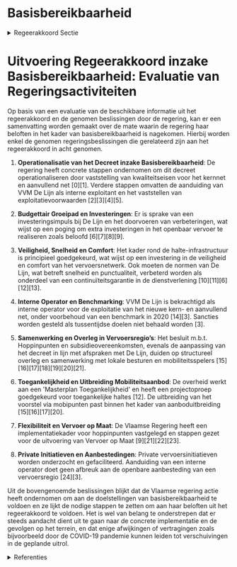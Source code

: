 # Basisbereikbaarheid

<details>
        <summary>Regeerakkoord Sectie </summary>
        <p>1.4 Basisbereikbaarheid We operationaliseren het decreet betreffende de basisbereikbaarheid. Hierbij wordt ingezet op elke vervoerslaag (spoorweg, kern- en aanvullend net en vervoer op maat) en de overstapmogelijkheden tussen deze lagen. We versnellen de modal shift met een budgettair groeipad: extra investeringen gecombineerd met toenemende exploitatiemid-delen moeten leiden tot hoog kwalitatief (extra) aanbod. We maken de alternatieven voor de wagen aantrekkelijker door te investeren in hun veiligheid, snelheid en comfort. In de vervoersregio’s overleggen de diverse mobiliteitsspelers (De Lijn, departement MOW, AWV, De Vlaamse Waterweg, NMBS, Infrabel… ) op structurele basis met de lokale besturen, onder regie van het departement MOW. Zo kan er beter worden ingespeeld op de (lokale) vraag en wordt het combimobiliteitsbeleid mee van onderen uit aangestuurd. De vervoerregio’s hebben beslis-singsrecht omtrent het aanvullend net en het vervoer op maat en geven advies inzake het kernnet dat in handen blijft van de Vlaamse overheid. De Lijn is in de vorige legislatuur hervormd tot een slankere vervoersorganisatie met een verhoogde kostendekkingsgraad. Sowieso blijft De Lijn verder een hogere kostendekkingsgraad realiseren en blijft kostenefficiëntie een perma-nente drijfveer. Anderzijds blijft De Lijn, mits het succesvol doorstaan van een benchmark in 2020, ook de interne operator in Vlaanderen voor de exploitatie van het nieuwe vraaggestuurde kern- en aanvullend net. In de tweede helft van deze regeerperiode zal er in 1 vervoersregio een piloot-project worden opgezet om daar via tendering een operator voor het vraaggestuurde kern- en aanvullend net aan te duiden binnen die vervoers-regio. We onderzoeken tevens hoe we de drem-pels in de regelgeving kunnen wegwerken voor private vervoersinitiatieven. De focus ligt nu op een betere dienstverlening, vooral inzake commerciële snelheid en stiptheid, en een verhoging van aanbod en comfort. We vertrekken hierbij vanuit de huidige en toekom-stige effectieve vervoersvragen op het terrein. Een betere dienstverlening betekent ook een zekere dienstverlening. Daarom zetten we een stap verder op het vlak van een gegarandeerde dienstverlening. De regering zal De Lijn opdragen om - na overleg met sociale partners – verdere stappen te zetten m.b.t. het aanbieden van gegarandeerde dienstverlening. Bij gebreke aan resultaten binnen de termijn van zes maanden, zal de regering het initiatief nemen om voormelde doelstelling alsnog te realiseren. De Lijn zorgt tevens voor een uniform systeem voor de afhan-deling van verkeersboetes van chauffeurs in de plaats van de huidige verschillen per provincie. Het vervoer op maat wordt uitgebouwd door de vervoerregio’s met ondersteuning door het depar-tement MOW. De Vlaamse regering zal daarvoor gebiedsdekkend extra middelen voorzien voor heel Vlaanderen. Deze worden geobjectiveerd vastgelegd en verdeeld tussen de verschillende vervoersregio’s. We bieden zowel open gebruikers als bijzondere doelgroepen de beste garantie voor een kostenef-ficiënt antwoord op lokale vervoernoden. Er bestaan al heel wat initiatieven van lokaal vraagafhankelijk vervoer, zoals de belbussen, leerlingen- en ander doelgroepenvervoer. Dit aanbod wordt in de toekomst mee geïntegreerd in het Vervoer op Maat, waardoor er voor iedereen een grotere flexibiliteit en meer op de vraag aangepast aanbod ontstaat. Taxibedrijven kunnen bvb perfect mee participeren in gehandicapten vervoer. De garanties vervat in het compensatie-decreet en het decreet inzake leerlingenvervoer blijven uiteraard overeind. Tegelijkertijd stimuleren we eveneens het privaat collectief vervoer door busbanen ook open te stellen voor private bussen en taxi’s en door groen licht te geven voor private busverbindingen. We verruimen het aanbod met snelle, inter-stede-lijke lijnen, maximaal op vrije busbanen. De Vlaamse regering kan een vergunning weigeren als ze besluit dat het vervoer de levensvatbaarheid van vergelijkbaar vervoer op de directe verbin-dingen in kwestie, waarvoor reeds een openbare dienstencontract is afgesloten, ernstig in het gedrang kan brengen We bieden de eindgebruikers een maximaal vervoersaanbod en eenvoudig gebruik ervan aan door middel van een doorgedreven tarief- en ticketintegratie per vervoerregio - en waar moge-lijk ruimer - en Mobility-as-a-service oplossingen. We betrekken hierbij zo veel mogelijk betrokken vervoers- en Mobility-as-a-Service-aanbieders. Mobility-as-a-Service-initiatieven worden onder-steund, onder andere door regelgeving in verband met openstellen van data, aangepaste tariefstruc-turen van onze (openbare) vervoersbedrijven en het werken aan een gestandaardiseerde uitwisse-ling van informatie via een centraal IT-platform, beheerd door het departement MOW. Concreet moet het mogelijk zijn om je volledige verplaat-sing te maken met één vervoerbewijs of via één platform, ongeacht het aantal modi of het aantal verschillende aanbieders van vervoer of deelsys-temen die gebruikt worden bij de verplaatsing. We versterken ook de investeringsimpuls bij De Lijn van de afgelopen jaren. Het meerjarig inves-teringsprogramma rond het vernieuwen van de tramsporen en de vergroening van het rollend materieel wordt integraal uitgevoerd. Ten laatste in 2025 worden de stadskernen enkel nog emissie-vrij bediend. Ten laatste vóór 2035 rijden alle bussen in heel Vlaanderen emissievrij. Ook de (private) onderaannemers van De Lijn worden hier maximaal bij betrokken. De Lijn moet verder uitgroeien tot een voorloper en zelfs voorbeeld inzake modern, hoogwaardig en betrouwbaar openbaar vervoer. De focus ligt op de operatio-nele dienstverlening ten dienste van de eindge-bruiker. Taken die niet tot deze focus behoren, worden afgestoten. Dit betekent ook het valori-seren van overbodige vaste activa. De mogelijk-heid tot deconsolidatie van De Lijn wordt nadruk-kelijk onderzocht. Het opereren buiten de consolidatiekring laat creatieve(re) investeringsim-pulsen toe. Het is evenwel de vaste intentie van de Vlaamse regering om haar meerderheidsaandeel-houderspositie te behouden. We maken de beheersovereenkomst met De Lijn nog meer prestatiegericht en dus op basis van meetbare, ambitieuze prestatie-indicatoren. Het geautomatiseerde registratiesysteem wordt sowieso in 2020 op punt gesteld. Voor uitbrei-dingsinvesteringen worden op basis van een transparant kostenmodel de noodzakelijke exploitatiemiddelen voorzien. Gezien de vraagge-richtheid leidt elke aanboduitbreiding of -aanpas-sing in beginsel ook tot een verhoging van de kostendekkingsgraad. We integreren zo het aanbod van het openbaar vervoer met deelfiets-systemen. Ter hoogte van mobipunten maken we het mogelijk om vandaag te kiezen voor de fiets, morgen voor de bus, en overmorgen voor een (deel)auto en andere deelsystemen. We integreren alvast het Blue Bike deelfietsenaanbod in het abonnement van De Lijn. De Lijn wil echter niet de monopolist worden in vervoersdeelsystemen. Private spelers worden, in samenspraak met de vervoerregio’s, gefaciliteerd om aan knooppunten allerhande deelsystemen te exploiteren. Basisbereikbaarheid geldt voor iedereen. We zorgen daarom voor een Masterplan toegankelijk-heid met ambitieuze maar haalbare doelstellingen voor het toegankelijk maken van halte-infrastructuur. We breiden het aantal meer mobiele lijnen gevoelig uit waarbij de haltes op gewestwegen versneld toegankelijk worden gemaakt voor personen met een motorische of visuele beperking en waarbij proactief wordt samengewerkt met de lokale besturen om de haltes op hun wegen toegankelijk te maken en hiervoor de nodige incentives te voorzien. Vlaanderen bewaakt en faciliteert de realisatie van de huidige Vlaamse spoorprioriteiten en bereidt zich voor op de volgende stap. Daarnaast zetten we de gesprekken voort met het oog op de realisatie van de 3RX/IJzeren Rijn en de inherente tweede havenontsluiting. </p>
        </details> 

# Uitvoering Regeerakkoord inzake Basisbereikbaarheid: Evaluatie van Regeringsactiviteiten

Op basis van een evaluatie van de beschikbare informatie uit het regeerakkoord en de genomen beslissingen door de regering, kan er een samenvatting worden gemaakt over de mate waarin de regering haar beloften in het kader van basisbereikbaarheid is nagekomen. Hierbij worden enkel de genomen regeringsbeslissingen die gerelateerd zijn aan het regeerakkoord in acht genomen.

1. **Operationalisatie van het Decreet inzake Basisbereikbaarheid**: De regering heeft concrete stappen ondernomen om dit decreet operationaliseren door vaststelling van kwaliteitseisen voor het kernnet en aanvullend net \[0\]\[1\]. Verdere stappen omvatten de aanduiding van VVM De Lijn als interne exploitant en het vaststellen van exploitatievoorwaarden \[2\]\[3\]\[4\]\[5\].

2. **Budgettair Groeipad en Investeringen**: Er is sprake van een investeringsimpuls bij De Lijn en het doorvoeren van verbeteringen, wat wijst op een poging om extra investeringen in het openbaar vervoer te realiseren zoals beloofd \[6\]\[7\]\[8\]\[9\].

3. **Veiligheid, Snelheid en Comfort**: Het kader rond de halte-infrastructuur is principieel goedgekeurd, wat wijst op een investering in de veiligheid en comfort van het vervoersnetwerk. Ook moeten de normen van De Lijn, wat betreft snelheid en punctualiteit, verbeterd worden als onderdeel van een continuïteitsgarantie in de dienstverlening \[10\]\[11\]\[6\]\[12\]\[13\].

4. **Interne Operator en Benchmarking**: VVM De Lijn is bekrachtigd als interne operator voor de exploitatie van het nieuwe kern- en aanvullend net, onder voorbehoud van een benchmark in 2020 \[14\]\[3\]. Sancties worden gesteld als tussentijdse doelen niet behaald worden \[3\].

5. **Samenwerking en Overleg in Vervoersregio’s**: Het besluit m.b.t. Hoppinpunten en subsidieovereenkomsten, evenals de aanpassing van het decreet in lijn met afspraken met De Lijn, duiden op structureel overleg en samenwerking met lokale besturen en mobiliteitsspelers \[15\]\[16\]\[17\]\[18\]\[19\]\[20\]\[21\].

6. **Toegankelijkheid en Uitbreiding Mobiliteitsaanbod**: De overheid werkt aan een 'Masterplan Toegankelijkheid' en heeft een projectoproep goedgekeurd voor toegankelijke haltes \[12\]. De uitbreiding van het voorstel via mobipunten past binnen het kader van aanboduitbreiding \[15\]\[16\]\[17\]\[20\].

7. **Flexibiliteit en Vervoer op Maat**: De Vlaamse Regering heeft een implementatiekader voor hoppinpunten vastgelegd en stappen gezet voor de uitvoering van Vervoer op Maat \[9\]\[21\]\[22\]\[23\].

8. **Private Initiatieven en Aanbestedingen**: Private vervoersinitiatieven worden onderzocht en gefaciliteerd. Aanduiding van een interne operator doet geen afbreuk aan de openbare aanbesteding van een vervoersregio \[24\]\[3\].

Uit de bovengenoemde beslissingen blijkt dat de Vlaamse regering actie heeft ondernomen om aan de doelstellingen van basisbereikbaarheid te voldoen en ze lijkt de nodige stappen te zetten om aan haar beloften uit het regeerakkoord te voldoen. Het is wel van belang te onderstrepen dat er steeds aandacht dient uit te gaan naar de concrete implementatie en de gevolgen op het terrein, en dat enige afwijkingen of vertragingen zoals bijvoorbeeld door de COVID-19 pandemie kunnen leiden tot verschuivingen in de geplande uitrol.

<details>
        <summary> Referenties</summary>
        **[\[0\]](https://beslissingenvlaamseregering.vlaanderen.be/?search=Decreet%20basisbereikbaarheid%3A%20kwaliteitseisen%20kernnet%20en%20aanvullend%20net%2C%20en%20streefwaarden%20wegbeheerders%20over%20doorstroming%20openbaar%20vervoer&dateOption=select&startDate=2020-09-04T08%3A00%3A00Z&endDate=2020-09-04T08%3A00%3A00Z)** : **(2020-09-04)** Decreet basisbereikbaarheid: kwaliteitseisen kernnet en aanvullend net, en streefwaarden wegbeheerders over doorstroming openbaar vervoer 

**[\[1\]](https://beslissingenvlaamseregering.vlaanderen.be/?search=Decreet%20basisbereikbaarheid%3A%20kwaliteitseisen%20kernnet%20en%20aanvullend%20net&dateOption=select&startDate=2020-07-10T08%3A00%3A00Z&endDate=2020-07-10T08%3A00%3A00Z)** : **(2020-07-10)** Decreet basisbereikbaarheid: kwaliteitseisen kernnet en aanvullend net 

**[\[2\]](https://beslissingenvlaamseregering.vlaanderen.be/?search=Exploitatie%20kernnet%20en%20aanvullend%20net%20openbaar%20vervoer&dateOption=select&startDate=2021-07-16T06%3A00%3A00Z&endDate=2021-07-16T06%3A00%3A00Z)** : **(2021-07-16)** Exploitatie kernnet en aanvullend net openbaar vervoer 

**[\[3\]](https://beslissingenvlaamseregering.vlaanderen.be/?search=Basisbereikbaarheid%3A%20aanduiding%20van%20de%20VVM%20De%20Lijn%20als%20interne%20operator%20voor%20het%20kern-%20en%20aanvullend%20net&dateOption=select&startDate=2020-12-11T19%3A00%3A00Z&endDate=2020-12-11T19%3A00%3A00Z)** : **(2020-12-11)** Basisbereikbaarheid: aanduiding van de VVM De Lijn als interne operator voor het kern- en aanvullend net 

**[\[4\]](https://beslissingenvlaamseregering.vlaanderen.be/?search=Exploitatie%20kernnet%20en%20aanvullend%20net%20openbaar%20vervoer%3A%20voorwaarden&dateOption=select&startDate=2021-12-17T09%3A00%3A00Z&endDate=2021-12-17T09%3A00%3A00Z)** : **(2021-12-17)** Exploitatie kernnet en aanvullend net openbaar vervoer: voorwaarden 

**[\[5\]](https://beslissingenvlaamseregering.vlaanderen.be/?search=Benchmark%20VVM%20De%20Lijn&dateOption=select&startDate=2020-02-21T09%3A00%3A00Z&endDate=2020-02-21T09%3A00%3A00Z)** : **(2020-02-21)** Benchmark VVM De Lijn 

**[\[6\]](https://beslissingenvlaamseregering.vlaanderen.be/?search=Vereisten%20en%20beheer%20voor%20haltes%20openbaar%20personenvervoer%20over%20de%20weg%20en%20over%20het%20spoor&dateOption=select&startDate=2022-05-13T08%3A00%3A00Z&endDate=2022-05-13T08%3A00%3A00Z)** : **(2022-05-13)** Vereisten en beheer voor haltes openbaar personenvervoer over de weg en over het spoor 

**[\[7\]](https://beslissingenvlaamseregering.vlaanderen.be/?search=Mobiliteitsmonitoring%20en%20voortgangsrapportage%20basisbereikbaarheid&dateOption=select&startDate=2022-01-28T09%3A00%3A00Z&endDate=2022-01-28T09%3A00%3A00Z)** : **(2022-01-28)** Mobiliteitsmonitoring en voortgangsrapportage basisbereikbaarheid 

**[\[8\]](https://beslissingenvlaamseregering.vlaanderen.be/?search=Mobiliteitsmonitoring%20en%20voortgangsrapportage%20basisbereikbaarheid&dateOption=select&startDate=2022-05-13T08%3A00%3A00Z&endDate=2022-05-13T08%3A00%3A00Z)** : **(2022-05-13)** Mobiliteitsmonitoring en voortgangsrapportage basisbereikbaarheid 

**[\[9\]](https://beslissingenvlaamseregering.vlaanderen.be/?search=Uitvoering%20vervoer%20op%20maat%3A%20subsidieovereenkomsten&dateOption=select&startDate=2023-06-30T08%3A00%3A00Z&endDate=2023-06-30T08%3A00%3A00Z)** : **(2023-06-30)** Uitvoering vervoer op maat: subsidieovereenkomsten 

**[\[10\]](https://beslissingenvlaamseregering.vlaanderen.be/?search=Vereisten%20en%20beheer%20voor%20haltes%20openbaar%20personenvervoer%20over%20de%20weg%20en%20over%20het%20spoor&dateOption=select&startDate=2021-07-16T06%3A00%3A00Z&endDate=2021-07-16T06%3A00%3A00Z)** : **(2021-07-16)** Vereisten en beheer voor haltes openbaar personenvervoer over de weg en over het spoor 

**[\[11\]](https://beslissingenvlaamseregering.vlaanderen.be/?search=Vereisten%20en%20beheer%20voor%20haltes%20openbaar%20personenvervoer%20over%20de%20weg%20en%20over%20het%20spoor&dateOption=select&startDate=2021-10-15T08%3A00%3A00Z&endDate=2021-10-15T08%3A00%3A00Z)** : **(2021-10-15)** Vereisten en beheer voor haltes openbaar personenvervoer over de weg en over het spoor 

**[\[12\]](https://beslissingenvlaamseregering.vlaanderen.be/?search=Projectoproep%20%E2%80%98Masterplan%20Toegankelijke%20haltes%E2%80%99&dateOption=select&startDate=2021-04-02T08%3A00%3A00Z&endDate=2021-04-02T08%3A00%3A00Z)** : **(2021-04-02)** Projectoproep ‘Masterplan Toegankelijke haltes’ 

**[\[13\]](https://beslissingenvlaamseregering.vlaanderen.be/?search=Decreet%20Verkeersveiligheid%20van%20weginfrastructuur%3A%20uitbreiding%20toepassingsgebied&dateOption=select&startDate=2021-12-17T09%3A00%3A00Z&endDate=2021-12-17T09%3A00%3A00Z)** : **(2021-12-17)** Decreet Verkeersveiligheid van weginfrastructuur: uitbreiding toepassingsgebied 

**[\[14\]](https://beslissingenvlaamseregering.vlaanderen.be/?search=Benchmark%20VVM%20De%20Lijn&dateOption=select&startDate=2019-12-20T09%3A00%3A00Z&endDate=2019-12-20T09%3A00%3A00Z)** : **(2019-12-20)** Benchmark VVM De Lijn 

**[\[15\]](https://beslissingenvlaamseregering.vlaanderen.be/?search=Implementatiekader%20hoppinpunten%20of%20mobiliteitsknooppunten&dateOption=select&startDate=2021-07-16T06%3A00%3A00Z&endDate=2021-07-16T06%3A00%3A00Z)** : **(2021-07-16)** Implementatiekader hoppinpunten of mobiliteitsknooppunten 

**[\[16\]](https://beslissingenvlaamseregering.vlaanderen.be/?search=Implementatiekader%20hoppinpunten%20of%20mobiliteitsknooppunten&dateOption=select&startDate=2021-11-19T09%3A00%3A00Z&endDate=2021-11-19T09%3A00%3A00Z)** : **(2021-11-19)** Implementatiekader hoppinpunten of mobiliteitsknooppunten 

**[\[17\]](https://beslissingenvlaamseregering.vlaanderen.be/?search=Regelgevend%20kader%20Mobipunten&dateOption=select&startDate=2020-09-11T08%3A00%3A00Z&endDate=2020-09-11T08%3A00%3A00Z)** : **(2020-09-11)** Regelgevend kader Mobipunten 

**[\[18\]](https://beslissingenvlaamseregering.vlaanderen.be/?search=Regelgevend%20kader%20Mobipunten&dateOption=select&startDate=2020-07-17T08%3A00%3A00Z&endDate=2020-07-17T08%3A00%3A00Z)** : **(2020-07-17)** Regelgevend kader Mobipunten 

**[\[19\]](https://beslissingenvlaamseregering.vlaanderen.be/?search=Addendum%20Openbaredienstencontract%20VVM%20De%20Lijn%202023-2027&dateOption=select&startDate=2023-03-31T08%3A00%3A00Z&endDate=2023-03-31T08%3A00%3A00Z)** : **(2023-03-31)** Addendum Openbaredienstencontract VVM De Lijn 2023-2027 

**[\[20\]](https://beslissingenvlaamseregering.vlaanderen.be/?search=Implementatiekader%20hoppinpunten%20of%20mobiliteitsknooppunten&dateOption=select&startDate=2022-02-11T09%3A00%3A00Z&endDate=2022-02-11T09%3A00%3A00Z)** : **(2022-02-11)** Implementatiekader hoppinpunten of mobiliteitsknooppunten 

**[\[21\]](https://beslissingenvlaamseregering.vlaanderen.be/?search=Verlenging%20overeenkomst%20VVSG%20over%20Gemeentelijk%20Ondersteuningsplatform%20Vervoerregiowerking%202022-2025&dateOption=select&startDate=2021-12-10T09%3A00%3A00Z&endDate=2021-12-10T09%3A00%3A00Z)** : **(2021-12-10)** Verlenging overeenkomst VVSG over Gemeentelijk Ondersteuningsplatform Vervoerregiowerking 2022-2025 

**[\[22\]](https://beslissingenvlaamseregering.vlaanderen.be/?search=Verlenging%20openbaredienstverplichting%20vervoer%20van%20personen%20met%20een%20handicap%20of%20een%20ernstig%20beperkte%20mobiliteit&dateOption=select&startDate=2021-10-22T08%3A00%3A00Z&endDate=2021-10-22T08%3A00%3A00Z)** : **(2021-10-22)** Verlenging openbaredienstverplichting vervoer van personen met een handicap of een ernstig beperkte mobiliteit 

**[\[23\]](https://beslissingenvlaamseregering.vlaanderen.be/?search=Verlenging%20openbaredienstverplichting%20vervoer%20van%20personen%20met%20een%20handicap%20of%20een%20ernstig%20beperkte%20mobiliteit&dateOption=select&startDate=2021-12-17T09%3A00%3A00Z&endDate=2021-12-17T09%3A00%3A00Z)** : **(2021-12-17)** Verlenging openbaredienstverplichting vervoer van personen met een handicap of een ernstig beperkte mobiliteit 

**[\[24\]]** : **(2020-06-12)**  
        </details> 

